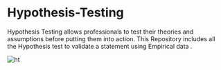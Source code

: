 # Hypothesis-Testing
Hypothesis Testing allows professionals to test their theories and assumptions before putting them into action. This Repository includes  all the Hypothesis test to validate a statement  using Empirical data .

![ht](https://github.com/Gourav052003/Hypothesis-Testing/assets/81559597/3bac07f5-9667-41c3-a9c0-8963c74ef597)
